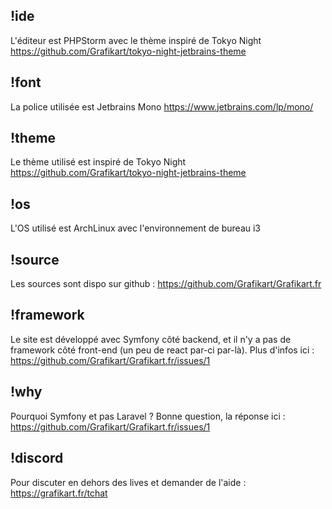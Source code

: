 
## !ide

L'éditeur est PHPStorm avec le thème inspiré de Tokyo Night https://github.com/Grafikart/tokyo-night-jetbrains-theme

## !font

La police utilisée est Jetbrains Mono https://www.jetbrains.com/lp/mono/

## !theme

Le thème utilisé est inspiré de Tokyo Night https://github.com/Grafikart/tokyo-night-jetbrains-theme

## !os

L'OS utilisé est ArchLinux avec l'environnement de bureau i3

## !source

Les sources sont dispo sur github : https://github.com/Grafikart/Grafikart.fr

## !framework

Le site est développé avec Symfony côté backend, et il n'y a pas de framework côté front-end (un peu de react par-ci par-là). Plus d'infos ici : https://github.com/Grafikart/Grafikart.fr/issues/1

## !why

Pourquoi Symfony et pas Laravel ? Bonne question, la réponse ici : https://github.com/Grafikart/Grafikart.fr/issues/1

## !discord

Pour discuter en dehors des lives et demander de l'aide : https://grafikart.fr/tchat
